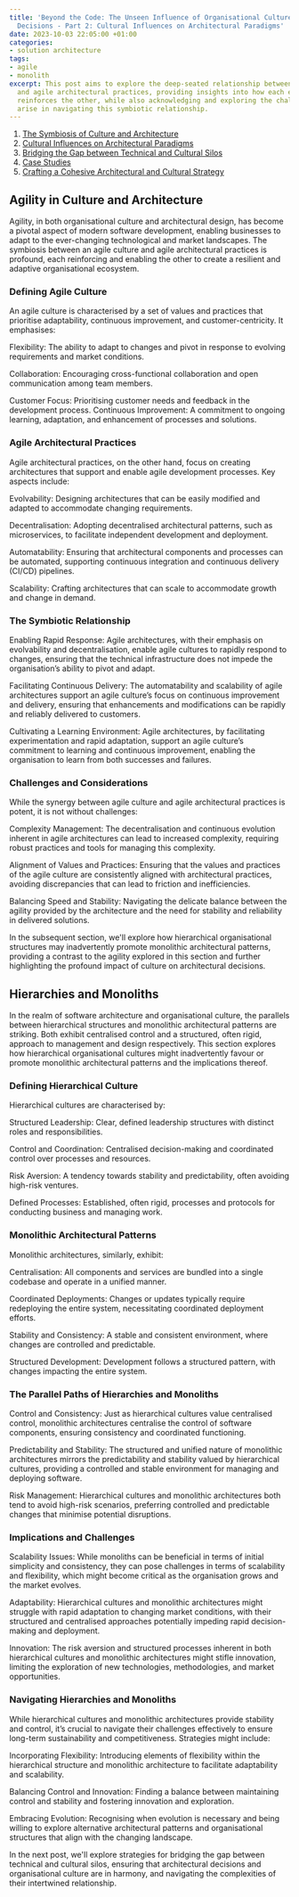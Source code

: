 ```yaml
---
title: 'Beyond the Code: The Unseen Influence of Organisational Culture on Architectural
  Decisions - Part 2: Cultural Influences on Architectural Paradigms'
date: 2023-10-03 22:05:00 +01:00
categories:
- solution architecture
tags:
- agile
- monolith
excerpt: This post aims to explore the deep-seated relationship between agile cultures
  and agile architectural practices, providing insights into how each enables and
  reinforces the other, while also acknowledging and exploring the challenges that
  arise in navigating this symbiotic relationship.
---
```


1. [The Symbiosis of Culture and Architecture](https://lord.technology/2023/10/03/beyond-the-code-the-unseen-influence-of-organisational-culture-on-architectural-decisions-part-1-the-symbiosis-of-culture-and-architecture.html)
2. [Cultural Influences on Architectural Paradigms](https://lord.technology/2023/10/03/beyond-the-code-the-unseen-influence-of-organisational-culture-on-architectural-decisions-part-2-cultural-influences-on-architectural-paradigms.html)
3. [Bridging the Gap between Technical and Cultural Silos](https://lord.technology/2023/10/03/beyond-the-code-the-unseen-influence-of-organisational-culture-on-architectural-decisions-part-3-bridging-the-gap-between-technical-and-cultural-silos.html)
4. [Case Studies](https://lord.technology/2023/10/03/beyond-the-code-the-unseen-influence-of-organisational-culture-on-architectural-decisions-part-4-case-studies.html)
5. [Crafting a Cohesive Architectural and Cultural Strategy](https://lord.technology/2023/10/03/beyond-the-code-the-unseen-influence-of-organisational-culture-on-architectural-decisions-part-5-crafting-a-cohesive-architectural-and-cultural-strategy.html)

## Agility in Culture and Architecture

Agility, in both organisational culture and architectural design, has become a pivotal aspect of modern software development, enabling businesses to adapt to the ever-changing technological and market landscapes. The symbiosis between an agile culture and agile architectural practices is profound, each reinforcing and enabling the other to create a resilient and adaptive organisational ecosystem.

### Defining Agile Culture

An agile culture is characterised by a set of values and practices that prioritise adaptability, continuous improvement, and customer-centricity. It emphasises:

Flexibility: The ability to adapt to changes and pivot in response to evolving requirements and market conditions.

Collaboration: Encouraging cross-functional collaboration and open communication among team members.

Customer Focus: Prioritising customer needs and feedback in the development process.
Continuous Improvement: A commitment to ongoing learning, adaptation, and enhancement of processes and solutions.

### Agile Architectural Practices

Agile architectural practices, on the other hand, focus on creating architectures that support and enable agile development processes. Key aspects include:

Evolvability: Designing architectures that can be easily modified and adapted to accommodate changing requirements.

Decentralisation: Adopting decentralised architectural patterns, such as microservices, to facilitate independent development and deployment.

Automatability: Ensuring that architectural components and processes can be automated, supporting continuous integration and continuous delivery (CI/CD) pipelines.

Scalability: Crafting architectures that can scale to accommodate growth and change in demand.

### The Symbiotic Relationship

Enabling Rapid Response: Agile architectures, with their emphasis on evolvability and decentralisation, enable agile cultures to rapidly respond to changes, ensuring that the technical infrastructure does not impede the organisation’s ability to pivot and adapt.

Facilitating Continuous Delivery: The automatability and scalability of agile architectures support an agile culture’s focus on continuous improvement and delivery, ensuring that enhancements and modifications can be rapidly and reliably delivered to customers.

Cultivating a Learning Environment: Agile architectures, by facilitating experimentation and rapid adaptation, support an agile culture’s commitment to learning and continuous improvement, enabling the organisation to learn from both successes and failures.

### Challenges and Considerations

While the synergy between agile culture and agile architectural practices is potent, it is not without challenges:

Complexity Management: The decentralisation and continuous evolution inherent in agile architectures can lead to increased complexity, requiring robust practices and tools for managing this complexity.

Alignment of Values and Practices: Ensuring that the values and practices of the agile culture are consistently aligned with architectural practices, avoiding discrepancies that can lead to friction and inefficiencies.

Balancing Speed and Stability: Navigating the delicate balance between the agility provided by the architecture and the need for stability and reliability in delivered solutions.

In the subsequent section, we'll explore how hierarchical organisational structures may inadvertently promote monolithic architectural patterns, providing a contrast to the agility explored in this section and further highlighting the profound impact of culture on architectural decisions.

## Hierarchies and Monoliths

In the realm of software architecture and organisational culture, the parallels between hierarchical structures and monolithic architectural patterns are striking. Both exhibit centralised control and a structured, often rigid, approach to management and design respectively. This section explores how hierarchical organisational cultures might inadvertently favour or promote monolithic architectural patterns and the implications thereof.

### Defining Hierarchical Culture

Hierarchical cultures are characterised by:

Structured Leadership: Clear, defined leadership structures with distinct roles and responsibilities.

Control and Coordination: Centralised decision-making and coordinated control over processes and resources.

Risk Aversion: A tendency towards stability and predictability, often avoiding high-risk ventures.

Defined Processes: Established, often rigid, processes and protocols for conducting business and managing work.

### Monolithic Architectural Patterns

Monolithic architectures, similarly, exhibit:

Centralisation: All components and services are bundled into a single codebase and operate in a unified manner.

Coordinated Deployments: Changes or updates typically require redeploying the entire system, necessitating coordinated deployment efforts.

Stability and Consistency: A stable and consistent environment, where changes are controlled and predictable.

Structured Development: Development follows a structured pattern, with changes impacting the entire system.

### The Parallel Paths of Hierarchies and Monoliths

Control and Consistency: Just as hierarchical cultures value centralised control, monolithic architectures centralise the control of software components, ensuring consistency and coordinated functioning.

Predictability and Stability: The structured and unified nature of monolithic architectures mirrors the predictability and stability valued by hierarchical cultures, providing a controlled and stable environment for managing and deploying software.

Risk Management: Hierarchical cultures and monolithic architectures both tend to avoid high-risk scenarios, preferring controlled and predictable changes that minimise potential disruptions.

### Implications and Challenges

Scalability Issues: While monoliths can be beneficial in terms of initial simplicity and consistency, they can pose challenges in terms of scalability and flexibility, which might become critical as the organisation grows and the market evolves.

Adaptability: Hierarchical cultures and monolithic architectures might struggle with rapid adaptation to changing market conditions, with their structured and centralised approaches potentially impeding rapid decision-making and deployment.

Innovation: The risk aversion and structured processes inherent in both hierarchical cultures and monolithic architectures might stifle innovation, limiting the exploration of new technologies, methodologies, and market opportunities.

### Navigating Hierarchies and Monoliths

While hierarchical cultures and monolithic architectures provide stability and control, it’s crucial to navigate their challenges effectively to ensure long-term sustainability and competitiveness. Strategies might include:

Incorporating Flexibility: Introducing elements of flexibility within the hierarchical structure and monolithic architecture to facilitate adaptability and scalability.

Balancing Control and Innovation: Finding a balance between maintaining control and stability and fostering innovation and exploration.

Embracing Evolution: Recognising when evolution is necessary and being willing to explore alternative architectural patterns and organisational structures that align with the changing landscape.

In the next post, we'll explore strategies for bridging the gap between technical and cultural silos, ensuring that architectural decisions and organisational culture are in harmony, and navigating the complexities of their intertwined relationship.